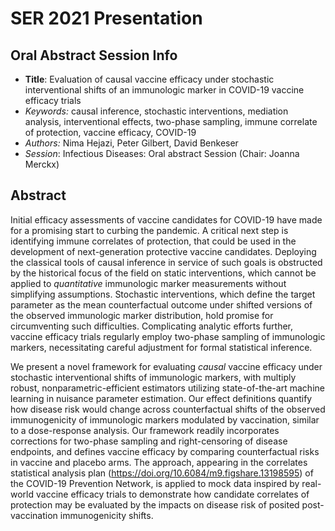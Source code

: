# SER 2021 Presentation

## Oral Abstract Session Info

* __Title__: Evaluation of causal vaccine efficacy under stochastic
  interventional shifts of an immunologic marker in COVID-19 vaccine efficacy
  trials
* _Keywords:_ causal inference, stochastic interventions, mediation analysis,
  interventional effects, two-phase sampling, immune correlate of protection,
  vaccine efficacy, COVID-19
* _Authors:_ Nima Hejazi, Peter Gilbert, David Benkeser
* _Session_: Infectious Diseases: Oral abstract Session (Chair: Joanna Merckx)

## Abstract

Initial efficacy assessments of vaccine candidates for COVID-19 have made for
a promising start to curbing the pandemic. A critical next step is identifying
immune correlates of protection, that could be used in the development of
next-generation protective vaccine candidates. Deploying the classical tools of
causal inference in service of such goals is obstructed by the historical focus
of the field on static interventions, which cannot be applied to _quantitative_
immunologic marker measurements without simplifying assumptions. Stochastic
interventions, which define the target parameter as the mean counterfactual
outcome under shifted versions of the observed immunologic marker distribution,
hold promise for circumventing such difficulties. Complicating analytic efforts
further, vaccine efficacy trials regularly employ two-phase sampling of
immunologic markers, necessitating careful adjustment for formal statistical
inference.

We present a novel framework for evaluating _causal_ vaccine efficacy under
stochastic interventional shifts of immunologic markers, with multiply robust,
nonparametric-efficient estimators utilizing state-of-the-art machine learning
in nuisance parameter estimation. Our effect definitions quantify how disease
risk would change across counterfactual shifts of the observed immunogenicity of
immunologic markers modulated by vaccination, similar to a dose-response
analysis. Our framework readily incorporates corrections for two-phase sampling
and right-censoring of disease endpoints, and defines vaccine efficacy by
comparing counterfactual risks in vaccine and placebo arms. The approach,
appearing in the correlates statistical analysis plan
(https://doi.org/10.6084/m9.figshare.13198595) of the COVID-19 Prevention
Network, is applied to mock data inspired by real-world vaccine efficacy trials
to demonstrate how candidate correlates of protection may be evaluated by the
impacts on disease risk of posited post-vaccination immunogenicity shifts.
